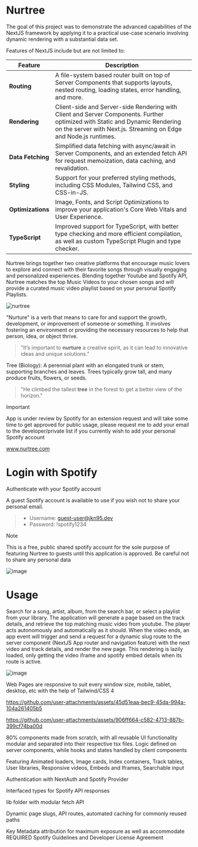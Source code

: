 # Nurtree 

The goal of this project was to demonstrate the advanced capabilities of the NextJS framework by applying it to a practical use-case scenario involving dynamic rendering with a substantial data set.

Features of NextJS include but are not limited to:

| **Feature**       | **Description**                                                                                                                                                |
|--------------------|----------------------------------------------------------------------------------------------------------------------------------------------------------------|
| **Routing**        | A file-system based router built on top of Server Components that supports layouts, nested routing, loading states, error handling, and more.                |
| **Rendering**      | Client-side and Server-side Rendering with Client and Server Components. Further optimized with Static and Dynamic Rendering on the server with Next.js. Streaming on Edge and Node.js runtimes. |
| **Data Fetching**  | Simplified data fetching with async/await in Server Components, and an extended fetch API for request memoization, data caching, and revalidation.            |
| **Styling**        | Support for your preferred styling methods, including CSS Modules, Tailwind CSS, and CSS-in-JS.                                                               |
| **Optimizations**  | Image, Fonts, and Script Optimizations to improve your application's Core Web Vitals and User Experience.                                                     |
| **TypeScript**     | Improved support for TypeScript, with better type checking and more efficient compilation, as well as custom TypeScript Plugin and type checker.              |

Nurtree brings together two creative platforms that encourage music lovers to explore and connect with their favorite songs through visually engaging and personalized experiences.
Blending together Youtube and Spotify API, Nurtree matches the top Music Videos to your chosen songs and will provide a curated music video playlist based on your personal Spotify Playlists. 

![nurtree](https://github.com/user-attachments/assets/8baa728f-1faa-4b67-97f7-076465fc868a)

"Nurture" is a verb that means to care for and support the growth, development, or improvement of someone or something. It involves fostering an environment or providing the necessary resources to help that person, idea, or object thrive.
> "It’s important to **nurture** a creative spirit, as it can lead to innovative ideas and unique solutions."

Tree (Biology): A perennial plant with an elongated trunk or stem, supporting branches and leaves. Trees typically grow tall, and many produce fruits, flowers, or seeds.
> "He climbed the tallest **tree** in the forest to get a better view of the horizon."

> [!IMPORTANT]
> App is under review by Spotify for an extension request and will take some time to get approved for public usage, please request me to add your email to the developer/private list if you currently wish to add your personal Spotify account

www.nurtree.com

# Login with Spotify
Authenticate with your Spotify account

A guest Spotify account is available to use if you wish not to share your personal email.
  > - Username: guest-user@jkn95.dev
  > - Password: !spotify1234

> [!NOTE]
> This is a free, public shared spotify account for the sole purpose of featuring Nurtree to guests until this application is approved. Be careful not to share any personal data

![image](https://github.com/user-attachments/assets/24a097af-402a-47c0-993b-1abd5a9c7a3a)

# Usage
Search for a song, artist, album, from the search bar, or select a playlist from your library. The application will generate a page based on the track details, and retrieve the top matching music video from youtube. The player acts autonomously and automatically as it should. When the video ends, an app event will trigger and send a request for a dynamic slug route to the server component (NextJS App router and navigation feature) with the next video and track details, and render the new page. This rendering is lazily loaded, only getting the video iframe and spotify embed details when its route is active.

![image](https://github.com/user-attachments/assets/920b7369-e8a3-4f14-9cda-81e4180f1c01)

Web Pages are responsive to suit every window size, mobile, tablet, desktop, etc with the help of Tailwind/CSS 4

https://github.com/user-attachments/assets/45d51eaa-bec9-45da-994a-104a261405b5

https://github.com/user-attachments/assets/906ff664-c582-4713-887b-399cf74ba00d

80% components made from scratch, with all reusable UI functionality modular and separated into their respective tsx files. Logic defined on server components, while hooks and states handled by client components

Featuring Animated loaders, Image cards, Index containers, Track tables, User libraries, Responsive videos, Embeds and Iframes, Searchable input

Authentication with NextAuth and Spotify Provider

Interfaced types for Spotify API responses

lib folder with modular fetch API

Dynamic page slugs, API routes, automated caching for commonly reused paths

Key Metadata attribution for maximum exposure as well as accommodate REQUIRED Spotify Guidelines and Developer License Agreement





